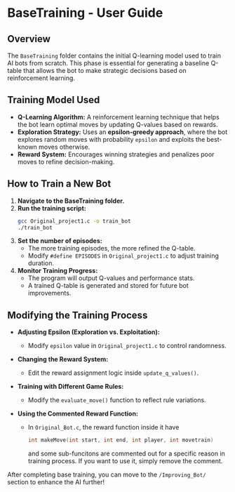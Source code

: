# BaseTraining - User Guide

## **Overview**
The `BaseTraining` folder contains the initial Q-learning model used to train AI bots from scratch. This phase is essential for generating a baseline Q-table that allows the bot to make strategic decisions based on reinforcement learning.

## **Training Model Used**
- **Q-Learning Algorithm:** A reinforcement learning technique that helps the bot learn optimal moves by updating Q-values based on rewards.
- **Exploration Strategy:** Uses an **epsilon-greedy approach**, where the bot explores random moves with probability `epsilon` and exploits the best-known moves otherwise.
- **Reward System:** Encourages winning strategies and penalizes poor moves to refine decision-making.

## **How to Train a New Bot**

1. **Navigate to the BaseTraining folder.**
2. **Run the training script:**
   ```sh
   gcc Original_project1.c -o train_bot
   ./train_bot
   ```
3. **Set the number of episodes:**
   - The more training episodes, the more refined the Q-table.
   - Modify `#define EPISODES` in `Original_project1.c` to adjust training duration.
4. **Monitor Training Progress:**
   - The program will output Q-values and performance stats.
   - A trained Q-table is generated and stored for future bot improvements.

## **Modifying the Training Process**

- **Adjusting Epsilon (Exploration vs. Exploitation):**  
  - Modify `epsilon` value in `Original_project1.c` to control randomness.

- **Changing the Reward System:**  
  - Edit the reward assignment logic inside `update_q_values()`.

- **Training with Different Game Rules:**  
  - Modify the `evaluate_move()` function to reflect rule variations.

- **Using the Commented Reward Function:**  
  - In `Original_Bot.c`, the reward function inside
    it have 
    ```c
    int makeMove(int start, int end, int player, int movetrain)
    ```
    and some sub-funcitons are commented out for a specific reason in training process. If you want to use it, simply remove the comment.

After completing base training, you can move to the `/Improving_Bot/` section to enhance the AI further!

